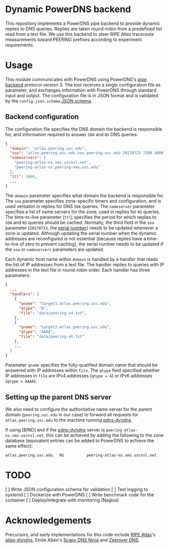 # Dynamic PowerDNS backend

This repository implements a PowerDNS pipe backend to provide
dynamic replies to DNS queries.  Replies are taken round-robin from
a predefined list read from a text file.  We use this backend to
steer RIPE Atlas traceroute measurements toward PEERING prefixes
according to experiment requirements.

# Usage

This module communicates with PowerDNS using PowerDNS's [pipe
backend][1] protocol version 3.  The tool receives a single
configuration file as parameter, and exchanges information with
PowerDNS through standard input and output.  The configuration file
is in JSON format and is validated by the `config.json.schema` [JSON
schema][2].

 [1]: https://doc.powerdns.com/md/authoritative/backend-pipe/
 [2]: http://json-schema.org/

## Backend configuration

The configuration file specifies the DNS domain the backend is
responsible for, and information required to answer `SOA` and `NS`
DNS queries:

``` .json
{
  "domain": "atlas.peering.usc.edu",
  "soa": "atlas.peering.usc.edu noc.peering.usc.edu 20170723 7200 3600 7200 120",
  "nameservers": [
    "peering-atlas-ns.vms.uscnsl.net",
    "peering-atlas-ns.peering-vms.usc.edu"
  ],
  "ttl": 3600,
  ...
}
```

The `domain` parameter specifies what domain the backend is
responsible for.  The `soa` parameter specifies zone-specific timers
and configuration, and is used verbatim in replies for DNS `SOA`
queries.  The `nameserver` parameter specifies a list of name
servers for the zone, used in replies for `NS` queries.  The
time-to-live parameter (`ttl`) specifies the period for which
replies to `SOA` and `NS` queries should be cached.  Normally, the
third field in the `soa` parameter (`20170723`, the [serial
number][3]) needs to be updated whenever a zone is updated.
Although updating the serial number when the dynamic addresses are
reconfigured is not essential (because replies have a time-to-live
of zero to prevent caching), the serial number needs to be updated
if the `soa` or `nameservers` parameters are updated.

 [3]: https://doc.powerdns.com/md/types/

Each dynamic host name within `domain` is handled by a handler that
reads the list of IP addresses from a text file.  The handler
replies to queries with IP addresses in the text file in round-robin
order.  Each handler has three parameters:

``` .json
{
  ...
  "handlers": [
    {
      "qname": "target1.atlas.peering.usc.edu",
      "qtype": "A",
      "file": "data/peering-v4.txt",
    },
    {
      "qname": "target2.atlas.peering.usc.edu",
      "qtype": "AAAA",
      "file": "data/peering-v6.txt"
    },
    ...
  ]
}
```

Parameter `qname` specifies the fully-qualified domain name that
should be answered with IP addresses within `file`.  The `qtype`
field specified whether IP addresses in `file` are IPv4 addresses
(`qtype = A`) or IPv6 addresses (`qtype = AAAA`).

## Setting up the parent DNS server

We also need to configure the authoritative name server for the
parent domain (`peering.usc.edu` in our case) to forward all
requests for `atlas.peering.usc.edu` to the machine running
[pdns-dyndns][4].

 [4]: https://github.com/PEERINGTestbed/pdns-dyndns

If using [BIND] and if the [pdns-dyndns][4] server is
`peering-atlas-ns.vms.uscnsl.net`, this can be achieved by adding
the following to the zone database (equivalent entries can be added
to PowerDNS to achieve the same effect):

```
atlas.peering.usc.edu.  NS          peering-atlas-ns.vms.uscnsl.net.
```

# TODO

[ ] Write JSON configuration schema for validation
[ ] Test logging to systemd
[ ] Dockerize with PowerDNS
[ ] Write benchmark code for the container
[ ] Deploy/integrate with monitoring (Nagios)

# Acknowledgements

Precursors, and early implementations for this code include [RIPE
Atlas][8]'s [atlas-dyndns][5], Emile Aben's [Scapy DNS Ninja][6] and
[Zeerover DNS][7].

 [8]: https://atlas.ripe.net
 [5]: https://github.com/RIPE-NCC/atlas-dyndns
 [6]: https://github.com/emileaben/scapy-dns-ninja
 [7]: https://github.com/USC-NSL/RIPE2015HackAThon

